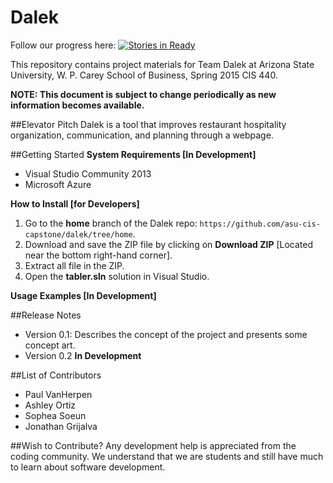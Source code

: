 # Dalek


Follow our progress here: [![Stories in Ready](https://badge.waffle.io/asu-cis-capstone/dalek.svg?label=ready&title=Ready)](http://waffle.io/asu-cis-capstone/dalek)


This repository contains project materials for Team Dalek at Arizona State University, W. P. Carey School of Business, Spring 2015 CIS 440.

**NOTE: This document is subject to change periodically as new information becomes available.**

##Elevator Pitch
Dalek is a tool that improves restaurant hospitality organization, communication, and planning through a webpage.

##Getting Started
**System Requirements [In Development]**
* Visual Studio Community 2013
* Microsoft Azure

**How to Install [for Developers]**

1. Go to the **home** branch of the Dalek repo: `https://github.com/asu-cis-capstone/dalek/tree/home`.
2. Download and save the ZIP file by clicking on **Download ZIP** [Located near the bottom right-hand corner].
3. Extract all file in the ZIP.
4. Open the **tabler.sln** solution in Visual Studio.

**Usage Examples [In Development]**
  
##Release Notes
  - Version 0.1: Describes the concept of the project and presents some concept art.
  - Version 0.2 **In Development**
  
##List of Contributors
* Paul VanHerpen
* Ashley Ortiz
* Sophea Soeun
* Jonathan Grijalva
  
##Wish to Contribute?
Any development help is appreciated from the coding community.  We understand that we are students and still have much to learn about software development.  
